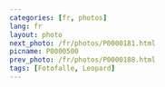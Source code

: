 ```yaml
---
categories: [fr, photos]
lang: fr
layout: photo
next_photo: /fr/photos/P0000181.html
picname: P0000500
prev_photo: /fr/photos/P0000188.html
tags: [Fotofalle, Leopard]
---
```

